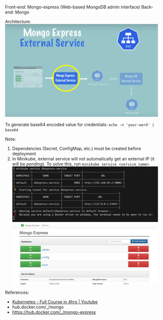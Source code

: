 Front-end: Mongo-express (Web-based MongoDB admin interface)
Back-end: Mongo

Architecture:
![alt text](../../.github/screenshots/2%20-%20k8s%20basics/mongodbexpress-arch.png)

To generate base64 encoded value for credentials:  `echo -n 'your-word' | base64` 

Note:
1. Dependencies (Secret, ConfigMap, etc.) must be created before deployment
2. In Minikube, external service will not automatically get an external IP (it will be _pending_). To solve this, run `minikube service <service_name>`
    ![image](../../.github/screenshots/2%20-%20k8s%20basics/start%20service.png)
    ![image](../../.github/screenshots/2%20-%20k8s%20basics/express-server.png)

References: 
- [Kubernetes - Full Course in 4hrs | Youtube](https://youtu.be/X48VuDVv0do?si=HxhZbLm4fY2l7L-P&t=4649)
- hub.docker.com/_/mongo
- https://hub.docker.com/_/mongo-express